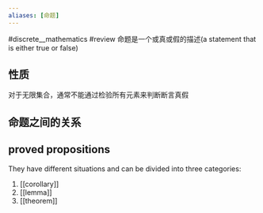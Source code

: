 ```yaml
---
aliases: [命题]
---
```

#discrete__mathematics #review 
命题是一个或真或假的描述(a statement that is either true or false)

## 性质
对于无限集合，通常不能通过检验所有元素来判断断言真假

## 命题之间的关系

## proved propositions
They have different situations and can be divided into three categories: 
1. [[corollary]]
2. [[lemma]]
3. [[theorem]] 
